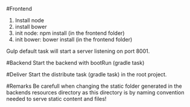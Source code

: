 
#Frontend
1. Install node
2. install bower
3. init node: npm install (in the frontend folder)
4. init bower: bower install (in the frontend folder)

Gulp default task will start a server listening on port 8001.

#Backend
Start the backend with bootRun (gradle task)

#Deliver
Start the distribute task (gradle task) in the root project.

#Remarks
Be carefull when changing the static folder generated in the backends resources directory
as this directory is by naming convention needed to serve static content and files!